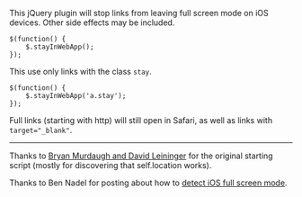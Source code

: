 This jQuery plugin will stop links from leaving full screen mode on iOS devices. Other side effects may be included.

	$(function() {
		$.stayInWebApp();
	});

This use only links with the class `stay`.

	$(function() {
		$.stayInWebApp('a.stay');
	});
	
Full links (starting with http) will still open in Safari, as well as links with `target="_blank"`.

- - - - - - - - - -	

Thanks to [Bryan Murdaugh and David Leininger](http://fivable.com) for the original starting script (mostly for discovering that self.location works).

Thanks to Ben Nadel for posting about how to [detect iOS full screen mode](http://www.bennadel.com/blog/1950-Detecting-iPhone-s-App-Mode-Full-Screen-Mode-For-Web-Applications.htm).